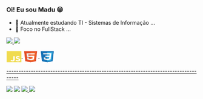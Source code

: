 ### Oi! Eu sou Madu 😁


- 🌱 Atualmente estudando TI - Sistemas de Informação ...
- 💬 Foco no FullStack ...

<div>
  <a href="https://github.com/MMadureira">
  <img height="180em" src="https://github-readme-stats.vercel.app/api?username=MMadureira&show_icons=true&theme=midnight-purple&include_all_commits=true&count_private=true"/>
  <img height="180em" src="https://github-readme-stats.vercel.app/api/top-langs/?username=MMadureira&layout=compact&langs_count=7&theme=midnight-purple"/>
</div>
  
<div style="display: inline_block"><br>
  <img align="center" alt="Madu-Js" height="30" width="40" src="https://raw.githubusercontent.com/devicons/devicon/master/icons/javascript/javascript-plain.svg">
  <img align="center" alt="Madu-HTML" height="30" width="40" src="https://raw.githubusercontent.com/devicons/devicon/master/icons/html5/html5-original.svg">
  <img align="center" alt="Madu-CSS" height="30" width="40" src="https://raw.githubusercontent.com/devicons/devicon/master/icons/css3/css3-original.svg">
</div>

  <div>
    <p> ----------------------------------------------------------------------------------- </p>
  </div>
  
  
<div> 
  <a href="https://www.linkedin.com/in/matheus-madureira-6a253a199/" target="_blank"><img src="https://img.shields.io/badge/-LinkedIn-%230077B5?style=for-the-    badge&logo=linkedin&logoColor=white" target="_blank"></a>
  <a href = "matheus_mmadu@hotmail.com"><img src="https://img.shields.io/badge/-Gmail-%23333?style=for-the-badge&logo=gmail&logoColor=white" target="_blank"></a>
  <a href="https://www.twitch.tv/theusmadu_" target="_blank"><img src="https://img.shields.io/badge/Twitch-9146FF?style=for-the-badge&logo=twitch&logoColor=white" target="_blank"> </a>
  <a href="https://instagram.com/theusmadu_" target="_blank"><img src="https://img.shields.io/badge/-Instagram-%23E4405F?style=for-the-badge&logo=instagram&logoColor=white" target="_blank"></a>
  </div>
